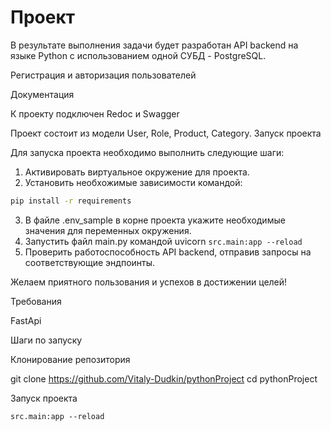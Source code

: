 # Проект

В результате выполнения задачи будет разработан API backend на языке Python с использованием одной СУБД - PostgreSQL.

Регистрация и авторизация пользователей

Документация

К проекту подключен Redoc и Swagger

Проект состоит из модели User, Role, Product, Category. Запуск проекта

Для запуска проекта необходимо выполнить следующие шаги:

1. Активировать виртуальное окружение для проекта.
2. Установить необхожимые зависимости командой:

```bash 
pip install -r requirements 
```
3. В файле .env_sample в корне проекта укажите необходимые значения для переменных окружения.
4. Запустить файл main.py командой uvicorn ```src.main:app --reload```
5. Проверить работоспособность API backend, отправив запросы на соответствующие эндпоинты.

Желаем приятного пользования и успехов в достижении целей!

Требования

FastApi

Шаги по запуску

Клонирование репозитория

git clone https://github.com/Vitaly-Dudkin/pythonProject
cd pythonProject

Запуск проекта

```src.main:app --reload```
